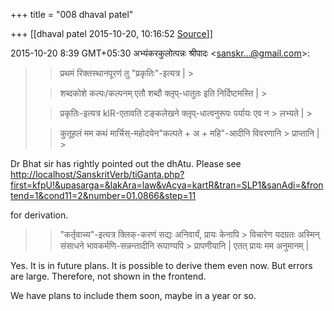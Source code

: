 +++
title = "008 dhaval patel"

+++
[[dhaval patel	2015-10-20, 10:16:52 [Source](https://groups.google.com/g/samskrita/c/sm-lW9qj0A8)]]



2015-10-20 8:39 GMT+05:30 अभ्यंकरकुलोत्पन्नः श्रीपादः \<[sanskr...@gmail.com]()\>:  

> 
> > 
> > प्रथमं रिक्तस्थानपूरणं तु "प्रकृतिः"-इत्यत्र \| >
> 
> > 
> > शब्दकोशे कल्पः/कल्पनम् एतौ शब्दौ क्लृप्-धातुतः इति निर्दिष्टमस्ति \| >
> 
> > प्रकृतिः-इत्यत्र klR-एतावति टङ्कलेखने क्लृप्-धात्वनुरूपः पर्यायः एव न > लभ्यते \| >
> 
> > कुतूहलं मम कथं मार्चिस्-महोदयेन"कल्पते + अ + महि"-आदीनि विवरणानि > प्राप्तानि \| >
> 
> > 

  

Dr Bhat sir has rightly pointed out the dhAtu. Please see <http://localhost/SanskritVerb/tiGanta.php?first=kfpU!&upasarga=&lakAra=law&vAcya=kartR&tran=SLP1&sanAdi=&frontend=1&cond11=2&number=01.0866&step=11>  

for derivation.  

  

> 
> > 
> > "कर्तृवाच्य"-इत्यत्र क्लिक्-करणं सद्यः अनिवार्यं, प्रायः केनापि > विचारेण यदग्रतः अस्मिन् संसाधने भावकर्मणि-सन्नन्तादीनि रूपाण्यपि > प्रापणीयानि \| एतत् प्रायः मम अनुमानम् \|  
> > 
> > 

  

Yes. It is in future plans. It is possible to derive them even now. But errors are large. Therefore, not shown in the frontend.  

We have plans to include them soon, maybe in a year or so.  
  
  

